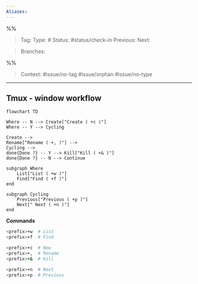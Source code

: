 ```yaml
---
Aliases: 
---
```

%%
> Tag: 
> Type: #
> Status: #status/check-in
> Previous: 
> Next: 

> Branches: 

%%

> Context: #issue/no-tag #issue/orphan #issue/no-type 

---
## Tmux - window workflow

```mermaid
flowchart TD

Where -- N --> Create["Create ( +c )"]
Where -- Y --> Cycling

Create -->
Rename["Rename ( +, )"] -->
Cycling -->
done{Done ?} -- Y --> Kill["Kill ( +& )"]
done{Done ?} -- N --> Continue

subgraph Where
	List["List ( +w )"]
	Find["Find ( +f )"]
end

subgraph Cycling
	Previous["Previous ( +p )"]
	Next[" Next ( +n )"]
end
```


**Commands**

```bash
<prefix>+w  # List
<prefix>+f  # Find 

<prefix>+c  # New 
<prefix>+,  # Rename
<prefix>+&  # Kill 

<prefix>+n  # Next
<prefix>+p  # Previous 
```